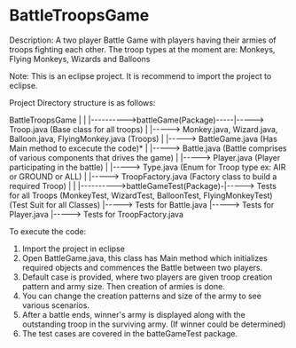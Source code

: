 # BattleTroopsGame

Description: A two player Battle Game with players having their armies of troops fighting each other.
The troop types at the moment are: Monkeys, Flying Monkeys, Wizards and Balloons

Note: This is an eclipse project. It is recommend to import the project to eclipse.

Project Directory structure is as follows:

   BattleTroopsGame
                |
                |
                |---------->battleGame(Package)-----|-----> Troop.java (Base class for all troops)
                |                                   |-----> Monkey.java, Wizard.java, Balloon.java, FlyingMonkey.java (Troops)
                |                                   |-----> BattleGame.java (Has Main method to excecute the code)*
                |                                   |-----> Battle.java (Battle comprises of various components that drives the game)
                |                                   |-----> Player.java (Player participating in the battle)
                |                                   |-----> Type.java (Enum for Troop type ex: AIR or GROUND or ALL)
                |                                   |-----> TroopFactory.java (Factory class to build a required Troop)
                |
                |
                |---------->battleGameTest(Package)-|-----> Tests for all Troops (MonkeyTest, WizardTest, BalloonTest, FlyingMonkeyTest)
                     (Test Suit for all Classes)    |-----> Tests for Battle.java
                                                    |-----> Tests for Player.java
                                                    |-----> Tests for TroopFactory.java
                                                    
                                                    
 To execute the code:
 1. Import the project in eclipse
 2. Open BattleGame.java, this class has Main method which initializes required objects and commences the Battle between two players.
 3. Default case is provided, where two players are given troop creation pattern and army size. Then creation of armies is done.
 4. You can change the creation patterns and size of the army to see various scenarios. 
 5. After a battle ends, winner's army is displayed along with the outstanding troop in the surviving army. (If winner could be determined)
 6. The test cases are covered in the batteGameTest package.
 
